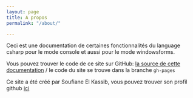 ```yaml
---
layout: page
title: A propos
permalink: "/about/"

---
```


Ceci est une documentation de certaines fonctionnalités du language csharp pour le mode console et aussi
pour le mode windowsforms.


Vous pouvez trouver le code de ce site sur GitHub:
[la source de cette documentation][site-repo] / le code du site se trouve dans la branche `gh-pages`

Ce site a été créé par Soufiane El Kassib, vous pouvez trouver son profil github
[ici](https://github.com/kainio)


[site-repo]: https://github.com/kainio/csharp
